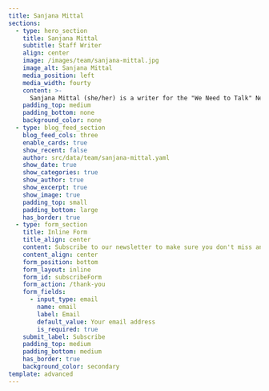 ```yaml
---
title: Sanjana Mittal
sections:
  - type: hero_section
    title: Sanjana Mittal
    subtitle: Staff Writer
    align: center
    image: /images/team/sanjana-mittal.jpg
    image_alt: Sanjana Mittal
    media_position: left
    media_width: fourty
    content: >-
      Sanjana Mittal (she/her) is a writer for the "We Need to Talk" Newspaper and  lives in the United States. She currently goes to Clements High School in Texas and is 14 years old. She wasn't far into middle school when she realized her love for writing is best portrayed through journalism. Along with her passion for writing, Sanjana's hobbies include 2 different types of Indian dance, including Bollywood and Kathak, coding, walking her dog, and playing lots of volleyball. Sanjana tries her best to face new challenges and try new things, so she joined  "We Need to Talk" to help participate in spreading awareness while having a fun time!
    padding_top: medium
    padding_bottom: none
    background_color: none
  - type: blog_feed_section
    blog_feed_cols: three
    enable_cards: true
    show_recent: false
    author: src/data/team/sanjana-mittal.yaml
    show_date: true
    show_categories: true
    show_author: true
    show_excerpt: true
    show_image: true
    padding_top: small
    padding_bottom: large
    has_border: true
  - type: form_section
    title: Inline Form
    title_align: center
    content: Subscribe to our newsletter to make sure you don't miss anything.
    content_align: center
    form_position: bottom
    form_layout: inline
    form_id: subscribeForm
    form_action: /thank-you
    form_fields:
      - input_type: email
        name: email
        label: Email
        default_value: Your email address
        is_required: true
    submit_label: Subscribe
    padding_top: medium
    padding_bottom: medium
    has_border: true
    background_color: secondary
template: advanced
---
```

